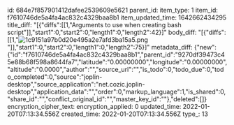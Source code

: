 id: 684e7f857901412dafee2539609e5621
parent_id: 
item_type: 1
item_id: f7610746de5a4fa4ac832c4329baa8b1
item_updated_time: 1642662434295
title_diff: "[{\"diffs\":[[1,\"Arguments to use when creating bash script\"]],\"start1\":0,\"start2\":0,\"length1\":0,\"length2\":42}]"
body_diff: "[{\"diffs\":[[1,\"![1c9151a97b0d20e495a2e7afd3ba15a5.png](:/c4a2641e88a34f29b4118049de952038)\"]],\"start1\":0,\"start2\":0,\"length1\":0,\"length2\":75}]"
metadata_diff: {"new":{"id":"f7610746de5a4fa4ac832c4329baa8b1","parent_id":"9270df39473c45e88b68f598a8644fa7","latitude":"0.00000000","longitude":"0.00000000","altitude":"0.0000","author":"","source_url":"","is_todo":0,"todo_due":0,"todo_completed":0,"source":"joplin-desktop","source_application":"net.cozic.joplin-desktop","application_data":"","order":0,"markup_language":1,"is_shared":0,"share_id":"","conflict_original_id":"","master_key_id":""},"deleted":[]}
encryption_cipher_text: 
encryption_applied: 0
updated_time: 2022-01-20T07:13:34.556Z
created_time: 2022-01-20T07:13:34.556Z
type_: 13